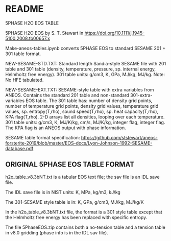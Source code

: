 # README

5PHASE H2O EOS TABLE 

5PHASE H2O EOS by S. T. Stewart in  https://doi.org/10.1111/j.1945-5100.2008.tb00657.x

Make-aneos-tables.ipynb converts 5PHASE EOS to standard SESAME 201 + 301 table format.

NEW-SESAME-STD.TXT: Standard length Sandia-style SESAME file with 201 table and 301 table (density, temperature, pressure, sp. internal energy, Helmholtz free energy). 301 table units: g/cm3, K, GPa, MJ/kg, MJ/kg.
Note: No HFE tabulated.

NEW-SESAME-EXT.TXT: SESAME-style table with extra variables from ANEOS. Contains the standard 201 table and non-standard 301-extra-variables EOS table. The 301 table has: number of density grid points, number of temperature grid points, density grid values, temperature grid values, sp. entropy(T,rho), sound speed(T,rho), sp. heat capacity(T,rho), KPA flag(T,rho). 2-D arrays list all densities, looping over each temperature. 301 table units: g/cm3, K, MJ/K/kg, cm/s, MJ/K/kg, integer flag, integer flag. The KPA flag is an ANEOS output with phase information.

SESAME table format specification:
https://github.com/ststewart/aneos-forsterite-2019/blob/master/EOS-docs/Lyon-Johnson-1992-SESAME-database.pdf


## ORIGINAL 5PHASE EOS TABLE FORMAT
h2o_table_v8.3bNT.txt is a tabular EOS text file; the sav file is an IDL save file.


The IDL save file is in NIST units: K, MPa, kg/m3, kJ/kg

The 301-SESAME style table is in: K, GPa, g/cm3, MJ/kg, MJ/kg/K

In the h2o_table_v8.3bNT.txt file, the format is a 301 style table except that the Helmholtz free energy has been replaced with specific entropy. 

The file 5PhaseEOS.zip contains both a no-tension table and a tension table in v8.0 gridding (phase info is in the IDL sav file).